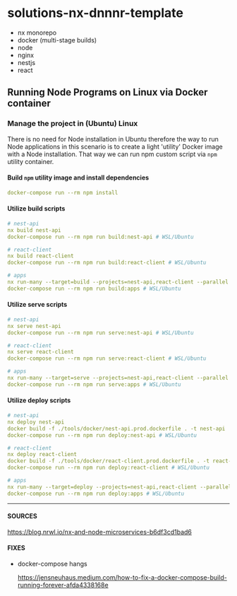 # solutions-nx-dnnnr-template

- nx monorepo
- docker (multi-stage builds)
- node
- nginx
- nestjs
- react

## Running Node Programs on Linux via Docker container

<!-- ### Utilize `docker build` command

Create 'npm' image from custom Dockerfile file.
This command also mirrors package.json from host to container.

```yaml
# command 1
docker build -f ./tools/docker/npm.util.dockerfile -t npm .
```

Install project dependencies.
Run `npm` utility container and execute commands

```yaml
# command 2
docker run -it -v ${pwd}:/app npm install
``` -->

### Manage the project in (Ubuntu) Linux

There is no need for Node installation in Ubuntu therefore the way to
run Node applications in this scenario is to create a light 'utility'
Docker image with a Node installation.
That way we can run npm custom script via `npm` utility container.

<!-- #### Build `npm` utility image

```yaml
docker build -f ./tools/docker/npm.util.dockerfile -t npm .
``` -->

#### Build `npm` utility image and install dependencies

```yaml
docker-compose run --rm npm install
```

#### Utilize build scripts

```yaml
# nest-api
nx build nest-api
docker-compose run --rm npm run build:nest-api # WSL/Ubuntu

# react-client
nx build react-client
docker-compose run --rm npm run build:react-client # WSL/Ubuntu

# apps
nx run-many --target=build --projects=nest-api,react-client --parallel
docker-compose run --rm npm run build:apps # WSL/Ubuntu
```

#### Utilize serve scripts

```yaml
# nest-api
nx serve nest-api
docker-compose run --rm npm run serve:nest-api # WSL/Ubuntu

# react-client
nx serve react-client
docker-compose run --rm npm run serve:react-client # WSL/Ubuntu

# apps
nx run-many --target=serve --projects=nest-api,react-client --parallel
docker-compose run --rm npm run serve:apps # WSL/Ubuntu
```

#### Utilize deploy scripts

```yaml
# nest-api
nx deploy nest-api
docker build -f ./tools/docker/nest-api.prod.dockerfile . -t nest-api
docker-compose run --rm npm run deploy:nest-api # WSL/Ubuntu

# react-client
nx deploy react-client
docker build -f ./tools/docker/react-client.prod.dockerfile . -t react-client
docker-compose run --rm npm run deploy:react-client # WSL/Ubuntu

# apps
nx run-many --target=deploy --projects=nest-api,react-client --parallel
docker-compose run --rm npm run deploy:apps # WSL/Ubuntu
```

---

#### SOURCES

https://blog.nrwl.io/nx-and-node-microservices-b6df3cd1bad6

#### FIXES

- docker-compose hangs

  https://jensneuhaus.medium.com/how-to-fix-a-docker-compose-build-running-forever-afda4338168e
